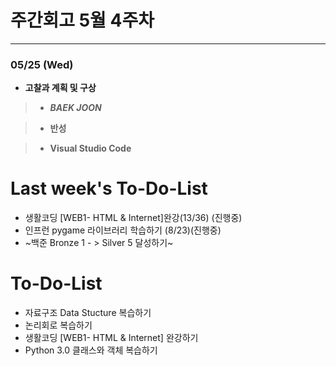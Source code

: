 # 주간회고 5월 4주차
---
### 05/25 (Wed)




+ **고찰과 계획 및 구상**<br>
> + ***BAEK JOON***
>> 

> + **반성**


> + **Visual Studio Code**
>> 



# Last week's To-Do-List
+ 생활코딩 [WEB1- HTML & Internet]완강(13/36) (진행중) <br>
+ 인프런 pygame 라이브러리 학습하기 (8/23)(진행중)
+ ~백준 Bronze 1 - > Silver 5 달성하기~

# To-Do-List
+ 자료구조 Data Stucture  복습하기
+ 논리회로 복습하기 
+ 생활코딩 [WEB1- HTML & Internet] 완강하기
+ Python 3.0 클래스와 객체 복습하기

